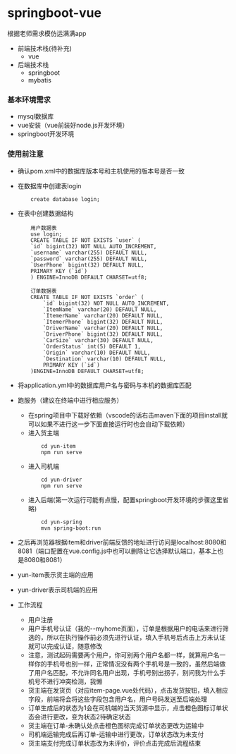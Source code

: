# springboot-vue
根据老师需求模仿运满满app
+ 前端技术栈(待补充)
  + vue
+ 后端技术栈
  + springboot
  + mybatis

### 基本环境需求
+ mysql数据库
+ vue安装（vue前装好node.js开发环境）
+ springboot开发环境


### 使用前注意
+ 确认pom.xml中的数据库版本号和主机使用的版本号是否一致
+ 在数据库中创建表login
    ```
        create database login;
    ```
+ 在表中创建数据结构
    ```
        用户数据表
        use login;
        CREATE TABLE IF NOT EXISTS `user` (
        `id` bigint(32) NOT NULL AUTO_INCREMENT,
        `username` varchar(255) DEFAULT NULL,
        `password` varchar(255) DEFAULT NULL,
        `UserPhone` bigint(32) DEFAULT NULL,
        PRIMARY KEY (`id`)
        ) ENGINE=InnoDB DEFAULT CHARSET=utf8;
        
        订单数据表
        CREATE TABLE IF NOT EXISTS `order` (
            `id` bigint(32) NOT NULL AUTO_INCREMENT,
            `ItemName` varchar(20) DEFAULT NULL,
            `ItemerName` varchar(20) DEFAULT NULL,
            `ItemerPhone` bigint(32) DEFAULT NULL,
            `DriverName` varchar(20) DEFAULT NULL,
            `DriverPhone` bigint(32) DEFAULT NULL,
            `CarSize` varchar(30) DEFAULT NULL,
            `OrderStatus` int(5) DEFAULT 1, 
            `Origin` varchar(10) DEFAULT NULL,
            `Destination` varchar(10) DEFAULT NULL,
            PRIMARY KEY (`id`)
        )ENGINE=InnoDB DEFAULT CHARSET=utf8;
    ```
+ 将application.yml中的数据库用户名与密码与本机的数据库匹配

+ 跑服务（建议在终端中进行相应服务）
    + 在spring项目中下载好依赖（vscode的话右击maven下面的项目install就可以如果不进行这一步下面直接运行时也会自动下载依赖）
    + 进入货主端
        ```
            cd yun-item
            npm run serve
        ```
    + 进入司机端
        ```
            cd yun-driver
            npm run serve
        ```
    + 进入后端(第一次运行可能有点慢，配置springboot开发环境的步骤这里省略)
        ``` 
            cd yun-spring
            mvn spring-boot:run
        ```
+ 之后再浏览器根据item和driver前端反馈的地址进行访问是localhost:8080和8081（端口配置在vue.config.js中也可以删除让它选择默认端口，基本上也是8080和8081）
    

+ yun-item表示货主端的应用
+ yun-driver表示司机端的应用

+ 工作流程
    + 用户注册
    + 用户手机号认证（我的--myhome页面），订单是根据用户的电话来进行筛选的，所以在执行操作前必须先进行认证，填入手机号后点击上方未认证就可以完成认证，随意修改
    + 注意，测试起码需要两个用户，你可别两个用户名都一样，就算用户名一样你的手机号也别一样，正常情况没有两个手机号是一致的，虽然后端做了用户名匹配，不允许同名用户出现，手机号别出拐子，别问我为什么手机号不进行冲突检测，我懒
    + 货主端在发货页（对应item-page.vue处代码），点击发货按钮，填入相应字段，前端将会将这些字段包含用户名，用户号码发送至后端处理
    + 订单生成后的状态为1会在司机端的当天货源中显示，点击橙色图标订单状态会进行更改，变为状态2待确定状态
    + 货主端在订单-未确认处点击橙色图标完成订单状态更改为运输中
    + 司机端运输完成后再订单-运输中进行更改，订单状态改为未支付
    + 货主端支付完成订单状态改为未评价，评价点击完成后流程结束
